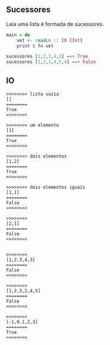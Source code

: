 ## Sucessores

Leia uma lista é formada de sucessores.

```hs
main = do
    vet <- readLn :: IO [Int]
    print $ fn vet 
```

```hs
sucessores [1,2,3,4,5] ==> True
sucessores [1,2,3,4,5,4] ==> False
```


## IO

```
>>>>>>>> lista vazia
[]
========
True
<<<<<<<<

>>>>>>>> um elemento
[1]
========
True
<<<<<<<<

>>>>>>>> dois elementos
[1,2]
========
True
<<<<<<<<

>>>>>>>> dois elementos iguais
[1,1]
========
False
<<<<<<<<

>>>>>>>>
[2,1]
========
False
<<<<<<<<


>>>>>>>>
[1,2,3,4,3]
========
False
<<<<<<<<

>>>>>>>>
[1,2,3,2,4,5]
========
False
<<<<<<<<

>>>>>>>>
[-1,0,1,2,3]
========
True
<<<<<<<<

```
